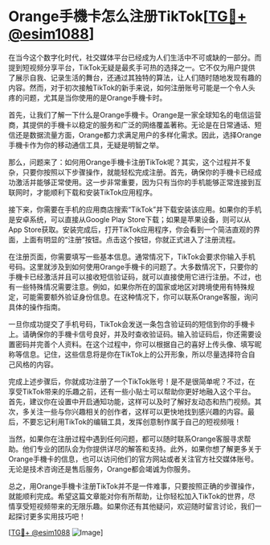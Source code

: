 # Orange手機卡怎么注册TikTok[[TG💪+ @esim1088](https://t.me/s/esim1088)]

在当今这个数字化时代，社交媒体平台已经成为人们生活中不可或缺的一部分。而提到短视频分享平台，TikTok无疑是最炙手可热的选择之一。它不仅为用户提供了展示自我、记录生活的舞台，还通过其独特的算法，让人们随时随地发现有趣的内容。然而，对于初次接触TikTok的新手来说，如何注册账号可能是一个令人头疼的问题，尤其是当你使用的是Orange手機卡时。

首先，让我们了解一下什么是Orange手機卡。Orange是一家全球知名的电信运营商，其提供的手機卡以稳定的服务和广泛的网络覆盖著称。无论是在日常通话、短信还是数据流量方面，Orange都力求满足用户的多样化需求。因此，选择Orange手機卡作为你的移动通信工具，无疑是明智之举。

那么，问题来了：如何用Orange手機卡注册TikTok呢？其实，这个过程并不复杂，只要你按照以下步骤操作，就能轻松完成注册。首先，确保你的手機卡已经成功激活并能够正常使用。这一步非常重要，因为只有当你的手机能够正常连接到互联网时，才能顺利下载和安装TikTok应用程序。

接下来，你需要在手机的应用商店搜索“TikTok”并下载安装该应用。如果你的手机是安卓系统，可以直接从Google Play Store下载；如果是苹果设备，则可以从App Store获取。安装完成后，打开TikTok应用程序，你会看到一个简洁直观的界面，上面有明显的“注册”按钮。点击这个按钮，你就正式进入了注册流程。

在注册页面，你需要填写一些基本信息。通常情况下，TikTok会要求你输入手机号码。这里就涉及到如何使用Orange手機卡的问题了。大多数情况下，只要你的手機卡已经激活并且可以接收短信验证码，就可以直接使用它进行注册。不过，也有一些特殊情况需要注意。例如，如果你所在的国家或地区对跨境使用有特殊规定，可能需要额外验证身份信息。在这种情况下，你可以联系Orange客服，询问具体的操作指南。

一旦你成功提交了手机号码，TikTok会发送一条包含验证码的短信到你的手機卡上。请确保你的手機卡信号良好，并及时查收验证码。输入验证码后，你还需要设置密码并完善个人资料。在这个过程中，你可以根据自己的喜好上传头像、填写昵称等信息。记住，这些信息将是你在TikTok上的公开形象，所以尽量选择符合自己风格的内容。

完成上述步骤后，你就成功注册了一个TikTok账号！是不是很简单呢？不过，在享受TikTok带来的乐趣之前，还有一些小贴士可以帮助你更好地融入这个平台。首先，建议你在设置中开启通知功能，这样可以及时了解好友动态和热门视频。其次，多关注一些与你兴趣相关的创作者，这样可以更快地找到感兴趣的内容。最后，不要忘记利用TikTok的编辑工具，发挥创意制作属于自己的短视频哦！

当然，如果你在注册过程中遇到任何问题，都可以随时联系Orange客服寻求帮助。他们专业的团队会为你提供详尽的解答和支持。此外，如果你想了解更多关于Orange手機卡的信息，也可以访问他们的官方网站或者关注官方社交媒体账号。无论是技术咨询还是售后服务，Orange都会竭诚为你服务。

总之，用Orange手機卡注册TikTok并不是一件难事，只要按照正确的步骤操作，就能顺利完成。希望这篇文章能对你有所帮助，让你轻松加入TikTok的世界，尽情享受短视频带来的无限乐趣。如果你还有其他疑问，欢迎随时留言讨论，我们一起探讨更多实用技巧吧！

[[TG💪+ @esim1088](https://t.me/s/esim1088) ![Image](https://i.postimg.cc/4NQfJmqS/Snipaste-2025-05-13-00-14-12.png)]